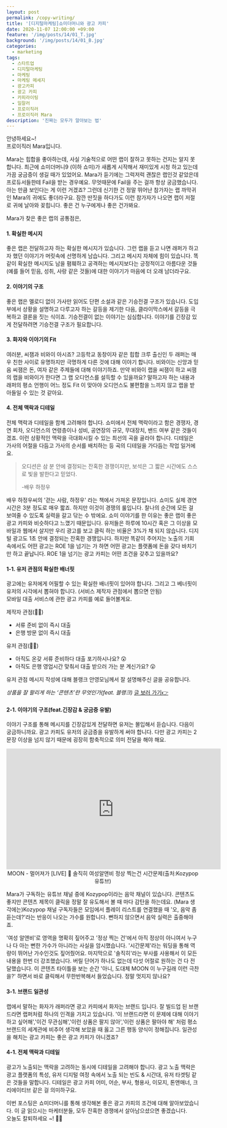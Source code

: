```yaml
---
layout: post
permalink: /copy-writing/
title: '[디지털마케팅]쇼미더머니와 광고 카피'
date: 2020-11-07 12:00:00 +09:00
feature: '/img/posts/14/01_T.jpg'
background: '/img/posts/14/01_B.jpg'
categories:
  - marketing
tags:
  - 스타트업
  - 디지털마케팅
  - 마케팅
  - 마케팅 메세지
  - 광고카피
  - 광고 카피
  - 카피라이팅
  - 일잘러
  - 프로이직러
  - 프로이직러 Mara
description: '진짜는 모두가 알아보는 법'
---
```


안녕하세요~!<br>
프로이직러 Mara입니다.

Mara는 힙합을 좋아하는데, 사실 기술적으로 어떤 랩이 잘하고 못하는 건지는 알지 못합니다. 최근에 쇼미더머니9 (이하 쇼미)가 새롭게 시작해서 재미있게 시청 하고 있는데 가끔 궁금증이 생길 때가 있었어요. Mara가 듣기에는 그럭저럭 괜찮은 랩인것 같았은데 프로듀서들한테 Fail을 받는 경우예요. 무엇때문에 Fail을 주는 걸까 항상 궁금했습니다. 아는 만큼 보인다는 게 이런 거겠죠? 그런데 신기한 건 정말 뛰어난 참가자는 랩 까막귀인 Mara의 귀에도 좋더라구요. 잠깐 딴짓을 하다가도 이런 참가자가 나오면 랩이 저절로 귀에 날아와 꽂힙니다. 좋은 건 누구에게나 좋은 건가봐요.  

Mara가 찾은 좋은 랩의 공통점은,

#### 1. 확실한 메시지

좋은 랩은 전달하고자 하는 확실한 메시지가 있습니다. 그런 랩을 듣고 나면 래퍼가 하고자 했던 이야기가 머릿속에 선명하게 남습니다. 그리고 메시지 자체에 힘이 있습니다. 똑같이 확실한 메시지도 남을 폄훼하고 공격하는 메시지보다는 긍정적이고 아름다운 것들(예를 들어 믿음, 성취, 사랑 같은 것들)에 대한 이야기가 마음에 더 오래 남더라구요.

#### 2. 이야기의 구조

좋은 랩은 멜로디 없이 가사만 읽어도 단편 소설과 같은 기승전결 구조가 있습니다. 도입부에서 상황을 설명하고 다루고자 하는 갈등을 제기한 다음, 클라이막스에서 갈등을 극복하고 결론을 짓는 식이죠. 기승전결이 없는 이야기는 심심합니다. 이야기를 긴장감 있게 전달하려면 기승전결 구조가 필요합니다.

#### 3. 화자와 이야기의 Fit

여러분, 씨잼과 비와이 아시죠? 고등학교 동창이자 같은 힙합 크루 출신인 두 래퍼는 매우 친한 사이로 유명하지만 극명하게 다른 것에 대해 이야기 합니다. 비와이는 신앙과 믿음 씨잼은 돈, 여자 같은 주제들에 대해 이야기하죠. 만약 비와이 랩을 씨잼이 하고 씨잼의 랩을 비와이가 한다면 그 랩 오디언스를 설득할 수 있을까요? 말하고자 하는 내용과 래퍼의 평소 언행이 어느 정도 Fit 이 맞아야 오디언스도 불편함을 느끼지 않고 랩을 받아들일 수 있는 것 같아요.   

#### 4. 전체 맥락과 디테일

전체 맥락과 디테일을 함께 고려해야 합니다. 쇼미에서 전체 맥락이라고 함은 경쟁자, 경연 회차, 오디언스의 연령층이나 성비, 공연장의 규모, 무대장치, 밴드 여부 같은 것들이겠죠. 이런 상황적인 맥락을 극대화시킬 수 있는 최선의 곡을 골라야 합니다. 디테일은 가사의 어절을 다듬고 가사의 순서를 배치하는 등 곡의 디테일을 가다듬는 작업 일거에요.

> 오디션은 삼 분 안에 결정되는 잔혹한 경쟁이지만, 보석은 그 짧은 시간에도 스스로 빛을 발한다고 믿었다.
>
> -배우 하정우

배우 하정우씨의 '걷는 사람, 하정우' 라는 책에서 가져온 문장입니다. 쇼미도 실제 경연시간은 3분 정도로 매우 짧죠. 하지만 이것이 경쟁의 룰입니다. 찰나의 순간에 모든 걸 보여줄 수 있도록 실력을 갈고 닦는 수 밖에요. 쇼미 이야기를 한 이유는 좋은 랩이 좋은 광고 카피와 비슷하다고 느꼈기 때문입니다. 유저들은 하루에 10시간 혹은 그 이상을 모바일과 웹에서 살지만 우리 광고를 보고 클릭 하는 비율은 3%가 채 되지 않습니다. 디지털 광고도 1초 안에 결정되는 잔혹한 경쟁입니다. 하지만 똑같이 주어지는 노출의 기회 속에서도 어떤 광고는 ROE 1을 넘기는 가 하면 어떤 광고는 플랫폼에 돈을 갖다 바치기만 하고 끝납니다. ROE 1을 넘기는 광고 카피는 어떤 조건을 갖추고 있을까요?

#### 1-1. 유저 관점의 확실한 배너핏

광고에는 유저에게 어필할 수 있는 확실한 배너핏이 있어야 합니다. 그리고 그 베너핏이 유저의 시각에서 뽑혀야 합니다. (서비스 제작자 관점에서 뽑으면 안됨)<br>
모바일 대출 서비스에 관한 광고 카피를 예로 들어볼게요.

제작자 관점(🙅‍♀️)

- 서류 준비 없이 즉시 대출
- 은행 방문 없이 즉시 대출

유저 관점(🙆‍♀️)

- 아직도 온갖 서류 준비하다 대출 포기하시나요? 😲
- 아직도 은행 영업시간 맞춰서 대출 받으러 가는 분 계신가요? 😲

유저 관점 메시지 작성에 대해 블랭크 안영모님께서 잘 설명해주신 글을 공유합니다.

*상품을 잘 팔리게 하는 ‘콘텐츠’란 무엇인가(feat. 블랭크)* [글 보러 가기👉 ](https://byline.network/2020/07/13-95/)

#### 2-1. 이야기의 구조(feat.긴장감 & 궁금증 유발) 

이야기 구조를 통해 메시지를 긴장감있게 전달하면 유저는 몰입해서 듣습니다. 다음이 궁금하니까요. 광고 카피도 유저의 궁금증을 유발하게 써야 합니다. 다만 광고 카피는 2 문장 이상을 넘지 않기 때문에 굉장히 함축적으로 의미 전달을 해야 해요.

<center>
<iframe width="560" height="315" src="https://www.youtube.com/embed/kRDoAXTEl84" frameborder="0" allow="accelerometer; autoplay; clipboard-write; encrypted-media; gyroscope; picture-in-picture" allowfullscreen></iframe></center>
<center>MOON - 멀어져가 [LIVE] 🎤 솔직히 여성알앤비 정상 찍는건 시간문제(출처:Kozypop 유튜브)</center>

Mara가 구독하는 유튜브 채널 중에 Kozypop이라는 음악 채널이 있습니다. 콘텐츠도 좋지만 콘텐츠 제목이 클릭을 정말 잘 유도해서 볼 때 마다 감탄을 하는데요. (Mara 생각에는)Kozypop 채널 구독자들은 모임에서 플레이 리스트를 연결했을 때 '오, 음악 좀 듣는데?'라는 반응이 나오는 가수를 원합니다. 뻔하지 않으면서 음악 실력은 출중해야죠.

'여성 알앤비'로 영역을 명확히 짚어주고 '정상 찍는 건'에서 아직 정상이 아니여서 누구나 다 아는 뻔한 가수가 아니라는 사실을 암시했습니다. '시간문제'라는 워딩을 통해 역량이 뛰어난 가수인것도 짚어줬어요. 마지막으로 '솔직히'라는 부사를 사용해서 이 모든 내용을 한번 더 강조했습니다. 버릴 단어가 하나도 없는데 다섯 어절로 원하는 건 다 전달했습니다. 이 콘텐츠 타이틀을 보는 순간 '아니, 도대체 MOON 이 누구길래 이런 극찬을?' 하면서 바로 클릭해서 무한반복해서 들었습니다. 정말 멋지지 않나요?

#### 3-1. 브랜드 일관성

랩에서 말하는 화자가 래퍼라면 광고 카피에서 화자는 브랜드 입니다. 잘 빌드업 된 브랜드라면 랩퍼처럼 하나의 인격을 가지고 있습니다. '이 브랜드라면 이 문제에 대해 이야기 하고 싶어해','이건 무관심해','이런 상품은 팔지 않아','이런 상품은 팔아야 해' 처럼 평소 브랜드의 세계관에 비추어 생각해 보았을 때 옳고 그른 행동 양식이 정해집니다. 일관성을 해치는 광고 카피는 좋은 광고 카피가 아니겠죠?

#### 4-1. 전체 맥락과 디테일

광고가 노출되는 맥락을 고려하는 동시에 디테일을 고려해야 합니다. 광고 노출 맥락은 광고 플랫폼의 특성, 유저 디지털 여정 속에서 노출 되는 빈도 & 시간대, 유저 타겟팅 같은 것들을 말합니다. 디테일은 광고 카피 어미, 어순, 부사, 형용사, 이모지, 톤앤매너, 크리에이티브 같은 걸 의미하구요.

이번 포스팅은 쇼미더머니를 통해 생각해본 좋은 광고 카피의 조건에 대해 알아보았습니다. 이 글 읽으시는 마케터분들, 모두 잔혹한 경쟁에서 살아남으셨으면 좋겠습니다.<br>오늘도 칼퇴하세요 ~!  🙋‍♀️
